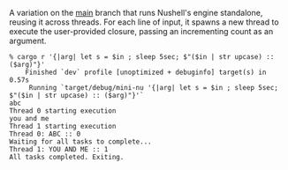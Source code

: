 A variation on the [main](https://github.com/cablehead/mini-nu) branch that
runs Nushell's engine standalone, reusing it across threads. For each line of
input, it spawns a new thread to execute the user-provided closure, passing an
incrementing count as an argument.

```
% cargo r '{|arg| let s = $in ; sleep 5sec; $"($in | str upcase) :: ($arg)"}'
    Finished `dev` profile [unoptimized + debuginfo] target(s) in 0.57s
     Running `target/debug/mini-nu '{|arg| let s = $in ; sleep 5sec; $"($in | str upcase) :: ($arg)"}'`
abc
Thread 0 starting execution
you and me
Thread 1 starting execution
Thread 0: ABC :: 0
Waiting for all tasks to complete...
Thread 1: YOU AND ME :: 1
All tasks completed. Exiting.
```
